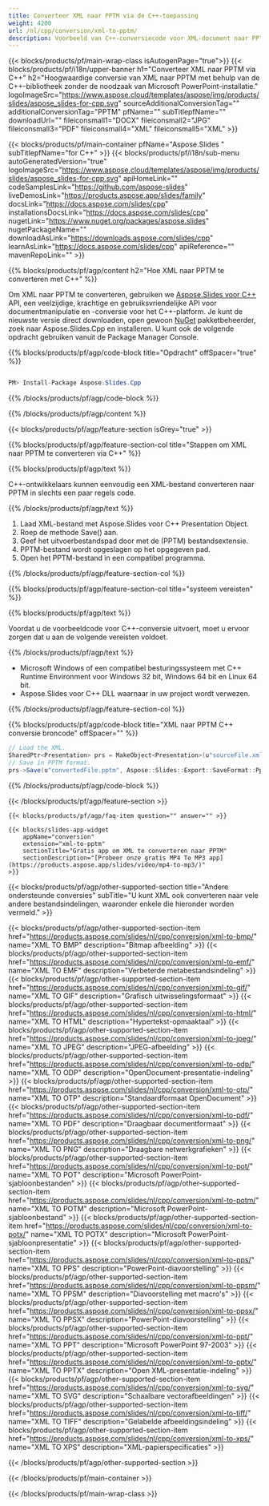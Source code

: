 ```yaml
---
title: Converteer XML naar PPTM via de C++-toepassing
weight: 4200
url: /nl/cpp/conversion/xml-to-pptm/ 
description: Voorbeeld van C++-conversiecode voor XML-document naar PPTM-indeling. Gebruik voorbeeldcode voor batch-XML naar PPTM-conversie binnen elke C++-toepassing.
---
```


{{< blocks/products/pf/main-wrap-class isAutogenPage="true">}}
{{< blocks/products/pf/i18n/upper-banner h1="Converteer XML naar PPTM via C++" h2="Hoogwaardige conversie van XML naar PPTM met behulp van de C++-bibliotheek zonder de noodzaak van Microsoft PowerPoint-installatie." logoImageSrc="https://www.aspose.cloud/templates/aspose/img/products/slides/aspose_slides-for-cpp.svg" sourceAdditionalConversionTag="" additionalConversionTag="PPTM" pfName="" subTitlepfName="" downloadUrl="" fileiconsmall1="DOCX" fileiconsmall2="JPG" fileiconsmall3="PDF" fileiconsmall4="XML" fileiconsmall5="XML" >}}

{{< blocks/products/pf/main-container pfName="Aspose.Slides " subTitlepfName="for C++" >}}
{{< blocks/products/pf/i18n/sub-menu autoGeneratedVersion="true" logoImageSrc="https://www.aspose.cloud/templates/aspose/img/products/slides/aspose_slides-for-cpp.svg" apiHomeLink="" codeSamplesLink="https://github.com/aspose-slides" liveDemosLink="https://products.aspose.app/slides/family" docsLink="https://docs.aspose.com/slides/cpp" installationsDocsLink="https://docs.aspose.com/slides/cpp" nugetLink="https://www.nuget.org/packages/aspose.slides" nugetPackageName="" downloadAsLink="https://downloads.aspose.com/slides/cpp" learnAsLink="https://docs.aspose.com/slides/cpp" apiReference="" mavenRepoLink="" >}}

{{% blocks/products/pf/agp/content h2="Hoe XML naar PPTM te converteren met C++" %}}

 Om XML naar PPTM te converteren, gebruiken we
 [Aspose.Slides voor C++](https://products.aspose.com/slides/nl/cpp)
 API, een veelzijdige, krachtige en gebruiksvriendelijke API voor documentmanipulatie en -conversie voor het C++-platform. Je kunt de nieuwste versie direct downloaden, open gewoon
 [NuGet](https://www.nuget.org/packages/aspose.slides)
 pakketbeheerder, zoek naar
 Aspose.Slides.Cpp
 en installeren. U kunt ook de volgende opdracht gebruiken vanuit de Package Manager Console.

{{% blocks/products/pf/agp/code-block title="Opdracht" offSpacer="true" %}}

```cs

PM> Install-Package Aspose.Slides.Cpp

```

{{% /blocks/products/pf/agp/code-block %}}

{{% /blocks/products/pf/agp/content %}}

{{< blocks/products/pf/agp/feature-section isGrey="true" >}}

{{% blocks/products/pf/agp/feature-section-col title="Stappen om XML naar PPTM te converteren via C++" %}}

{{% blocks/products/pf/agp/text %}}

 C++-ontwikkelaars kunnen eenvoudig een XML-bestand converteren naar PPTM in slechts een paar regels code.

{{% /blocks/products/pf/agp/text %}}

1. Laad XML-bestand met Aspose.Slides voor C++ Presentation Object.
1. Roep de methode Save() aan.
1. Geef het uitvoerbestandspad door met de (PPTM) bestandsextensie.
1. PPTM-bestand wordt opgeslagen op het opgegeven pad.
1. Open het PPTM-bestand in een compatibel programma.

{{% /blocks/products/pf/agp/feature-section-col %}}

{{% blocks/products/pf/agp/feature-section-col title="systeem vereisten" %}}

{{% blocks/products/pf/agp/text %}}

 Voordat u de voorbeeldcode voor C++-conversie uitvoert, moet u ervoor zorgen dat u aan de volgende vereisten voldoet.

{{% /blocks/products/pf/agp/text %}}

- Microsoft Windows of een compatibel besturingssysteem met C++ Runtime Environment voor Windows 32 bit, Windows 64 bit en Linux 64 bit.
- Aspose.Slides voor C++ DLL waarnaar in uw project wordt verwezen.

{{% /blocks/products/pf/agp/feature-section-col %}}

{{% blocks/products/pf/agp/code-block title="XML naar PPTM C++ conversie broncode" offSpacer="" %}}

```cs
// Load the XML.
SharedPtr<Presentation> prs = MakeObject<Presentation>(u"sourceFile.xml");
// Save in PPTM format.
prs->Save(u"convertedFile.pptm", Aspose::Slides::Export::SaveFormat::Pptm);

```

{{% /blocks/products/pf/agp/code-block %}}

{{< /blocks/products/pf/agp/feature-section >}}

    {{< blocks/products/pf/agp/faq-item question="" answer="" >}}
 

<!-- aboutfile Starts -->

<!-- aboutfile Ends -->

    {{< blocks/slides-app-widget 
        appName="conversion"
        extension="xml-to-pptm"
        sectionTitle="Gratis app om XML te converteren naar PPTM" 
        sectionDescription="[Probeer onze gratis MP4 To MP3 app](https://products.aspose.app/slides/video/mp4-to-mp3/)" 
    >}}
    
{{< blocks/products/pf/agp/other-supported-section title="Andere ondersteunde conversies" subTitle="U kunt XML ook converteren naar vele andere bestandsindelingen, waaronder enkele die hieronder worden vermeld." >}}

{{< blocks/products/pf/agp/other-supported-section-item href="https://products.aspose.com/slides/nl/cpp/conversion/xml-to-bmp/" name="XML TO BMP" description="Bitmap afbeelding" >}}
{{< blocks/products/pf/agp/other-supported-section-item href="https://products.aspose.com/slides/nl/cpp/conversion/xml-to-emf/" name="XML TO EMF" description="Verbeterde metabestandsindeling" >}}
{{< blocks/products/pf/agp/other-supported-section-item href="https://products.aspose.com/slides/nl/cpp/conversion/xml-to-gif/" name="XML TO GIF" description="Grafisch uitwisselingsformaat" >}}
{{< blocks/products/pf/agp/other-supported-section-item href="https://products.aspose.com/slides/nl/cpp/conversion/xml-to-html/" name="XML TO HTML" description="Hypertekst-opmaaktaal" >}}
{{< blocks/products/pf/agp/other-supported-section-item href="https://products.aspose.com/slides/nl/cpp/conversion/xml-to-jpeg/" name="XML TO JPEG" description="JPEG-afbeelding" >}}
{{< blocks/products/pf/agp/other-supported-section-item href="https://products.aspose.com/slides/nl/cpp/conversion/xml-to-odp/" name="XML TO ODP" description="OpenDocument-presentatie-indeling" >}}
{{< blocks/products/pf/agp/other-supported-section-item href="https://products.aspose.com/slides/nl/cpp/conversion/xml-to-otp/" name="XML TO OTP" description="Standaardformaat OpenDocument" >}}
{{< blocks/products/pf/agp/other-supported-section-item href="https://products.aspose.com/slides/nl/cpp/conversion/xml-to-pdf/" name="XML TO PDF" description="Draagbaar documentformaat" >}}
{{< blocks/products/pf/agp/other-supported-section-item href="https://products.aspose.com/slides/nl/cpp/conversion/xml-to-png/" name="XML TO PNG" description="Draagbare netwerkgrafieken" >}}
{{< blocks/products/pf/agp/other-supported-section-item href="https://products.aspose.com/slides/nl/cpp/conversion/xml-to-pot/" name="XML TO POT" description="Microsoft PowerPoint-sjabloonbestanden" >}}
{{< blocks/products/pf/agp/other-supported-section-item href="https://products.aspose.com/slides/nl/cpp/conversion/xml-to-potm/" name="XML TO POTM" description="Microsoft PowerPoint-sjabloonbestand" >}}
{{< blocks/products/pf/agp/other-supported-section-item href="https://products.aspose.com/slides/nl/cpp/conversion/xml-to-potx/" name="XML TO POTX" description="Microsoft PowerPoint-sjabloonpresentatie" >}}
{{< blocks/products/pf/agp/other-supported-section-item href="https://products.aspose.com/slides/nl/cpp/conversion/xml-to-pps/" name="XML TO PPS" description="PowerPoint-diavoorstelling" >}}
{{< blocks/products/pf/agp/other-supported-section-item href="https://products.aspose.com/slides/nl/cpp/conversion/xml-to-ppsm/" name="XML TO PPSM" description="Diavoorstelling met macro's" >}}
{{< blocks/products/pf/agp/other-supported-section-item href="https://products.aspose.com/slides/nl/cpp/conversion/xml-to-ppsx/" name="XML TO PPSX" description="PowerPoint-diavoorstelling" >}}
{{< blocks/products/pf/agp/other-supported-section-item href="https://products.aspose.com/slides/nl/cpp/conversion/xml-to-ppt/" name="XML TO PPT" description="Microsoft PowerPoint 97-2003" >}}
{{< blocks/products/pf/agp/other-supported-section-item href="https://products.aspose.com/slides/nl/cpp/conversion/xml-to-pptx/" name="XML TO PPTX" description="Open XML-presentatie-indeling" >}}
{{< blocks/products/pf/agp/other-supported-section-item href="https://products.aspose.com/slides/nl/cpp/conversion/xml-to-svg/" name="XML TO SVG" description="Schaalbare vectorafbeeldingen" >}}
{{< blocks/products/pf/agp/other-supported-section-item href="https://products.aspose.com/slides/nl/cpp/conversion/xml-to-tiff/" name="XML TO TIFF" description="Gelabelde afbeeldingsindeling" >}}
{{< blocks/products/pf/agp/other-supported-section-item href="https://products.aspose.com/slides/nl/cpp/conversion/xml-to-xps/" name="XML TO XPS" description="XML-papierspecificaties" >}}

{{< /blocks/products/pf/agp/other-supported-section >}}

{{< /blocks/products/pf/main-container >}}
    
{{< /blocks/products/pf/main-wrap-class >}}